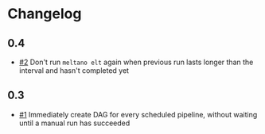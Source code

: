 # Changelog

## 0.4

- [#2](https://gitlab.com/meltano/files-airflow/-/issues/2) Don't run `meltano elt` again when previous run lasts longer than the interval and hasn't completed yet

## 0.3

- [#1](https://gitlab.com/meltano/files-airflow/-/issues/1) Immediately create DAG for every scheduled pipeline, without waiting until a manual run has succeeded
